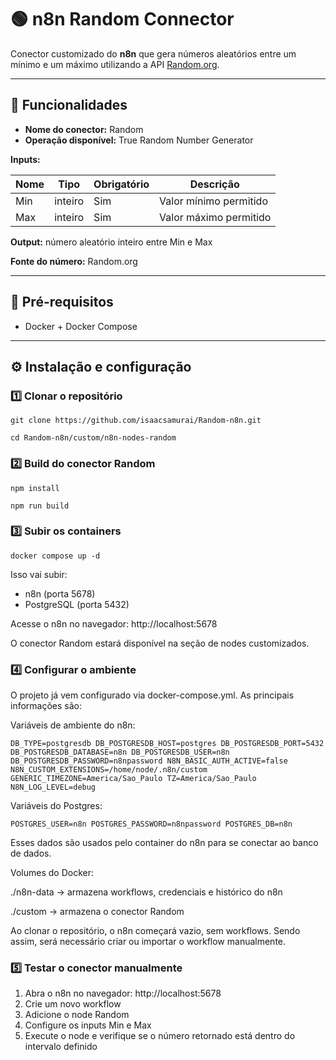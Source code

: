 # 🟢 n8n Random Connector

Conector customizado do **n8n** que gera números aleatórios entre um mínimo e um máximo utilizando a API [Random.org](https://www.random.org/).

---

## 🚀 Funcionalidades

- **Nome do conector:** Random  
- **Operação disponível:** True Random Number Generator  

**Inputs:**

| Nome | Tipo | Obrigatório | Descrição |
|------|------|------------|-----------|
| Min  | inteiro | Sim | Valor mínimo permitido |
| Max  | inteiro | Sim | Valor máximo permitido |

**Output:** número aleatório inteiro entre Min e Max

**Fonte do número:** Random.org

---

## 🔧 Pré-requisitos

- Docker + Docker Compose  

---

## ⚙️ Instalação e configuração

### 1️⃣ Clonar o repositório

```
git clone https://github.com/isaacsamurai/Random-n8n.git
```

```
cd Random-n8n/custom/n8n-nodes-random
```


### 2️⃣ Build do conector Random

```
npm install
```

```
npm run build
```


### 3️⃣ Subir os containers

```
docker compose up -d
```

Isso vai subir: 

- n8n (porta 5678)
- PostgreSQL (porta 5432)
  
Acesse o n8n no navegador: http://localhost:5678

O conector Random estará disponível na seção de nodes customizados.


### 4️⃣ Configurar o ambiente

O projeto já vem configurado via docker-compose.yml. As principais informações são:

Variáveis de ambiente do n8n:

``DB_TYPE=postgresdb
DB_POSTGRESDB_HOST=postgres
DB_POSTGRESDB_PORT=5432
DB_POSTGRESDB_DATABASE=n8n
DB_POSTGRESDB_USER=n8n
DB_POSTGRESDB_PASSWORD=n8npassword
N8N_BASIC_AUTH_ACTIVE=false
N8N_CUSTOM_EXTENSIONS=/home/node/.n8n/custom
GENERIC_TIMEZONE=America/Sao_Paulo
TZ=America/Sao_Paulo
N8N_LOG_LEVEL=debug``

Variáveis do Postgres:

``POSTGRES_USER=n8n
POSTGRES_PASSWORD=n8npassword
POSTGRES_DB=n8n``

Esses dados são usados pelo container do n8n para se conectar ao banco de dados.

Volumes do Docker:

./n8n-data → armazena workflows, credenciais e histórico do n8n

./custom → armazena o conector Random

Ao clonar o repositório, o n8n começará vazio, sem workflows. Sendo assim, será necessário criar ou importar o workflow manualmente.


### 5️⃣ Testar o conector manualmente

1. Abra o n8n no navegador: http://localhost:5678
2. Crie um novo workflow
3. Adicione o node Random
4. Configure os inputs Min e Max
5. Execute o node e verifique se o número retornado está dentro do intervalo definido
